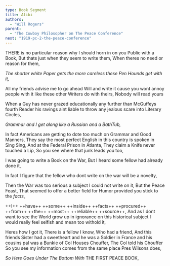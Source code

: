 ```yaml
---
type: Book Segment
title: Alibi
authors:
  - "Will Rogers"
parent:
  - "The Cowboy Philosopher on The Peace Conference"
next: "1919-pc-2-the-peace-conference"
---
```


THERE is no particular reason why I should horn in on you Public with a Book, But thats just when they seem to write them, When theres no need or reason for them,

*The shorter white Paper gets the more careless these Pen Hounds get with it,*

All my friends advise me to go ahead Will and write it cause you wont annoy people with it like these other Writers do with theirs, Nobody will read yours

When a Guy has never grazed educationally any further than McGuffeys fourth Reader his ravings aint liable to throw any jealous scare into Literary Circles,

*Grammar and I get along like a Russian and a BathTub,*

In fact Americans are getting to dote too much on Grammar and Good Manners, They say the most perfect English in this country is spoken in Sing Sing, And at the Federal Prison in Atlanta, They claim a Knife never touched a Lip, So you see where that junk leads you too,

I was going to write a Book on the War, But I heard some fellow had already done it,

In fact I figure that the fellow who dont write on the war will be a novelty,

Then the War was too serious a subject I could not write on it, But the Peace Feast, That seemed to offer a better field for Humor provided you stick to the *facts*,

++I++ ++have++ ++some++ ++inside++ ++facts++ ++procured++ ++from++ ++the++ ++most++ ++reliable++ ++source++, And as I dont want to see the World grow up in ignorance on this historical subject I would really feel selfish and mean too withold it,

Heres how I got it, There is a fellow I know, Who had a friend, And this friends Sister had a sweetheart and he was a Soldier in France and his cousins pal was a Bunkie of Col Houses Chouffer, The Col told his Chouffer   So you see my information comes from the same place Pres Wilsons does,

*So Here Goes Under The Bottom With* THE FIRST PEACE BOOK,
